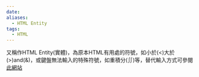 ```yaml
---
date: 
aliases:
  - HTML Entity
tags:
  - HTML
---
```


又稱作HTML Entity(實體)，為原本HTML有用處的符號，如小於(<)大於(>)and(&)，或鍵盤無法輸入的特殊符號，如重積分(∬)等，替代輸入方式可參閱[此網站](https://dev.w3.org/html5/html-author/charref)